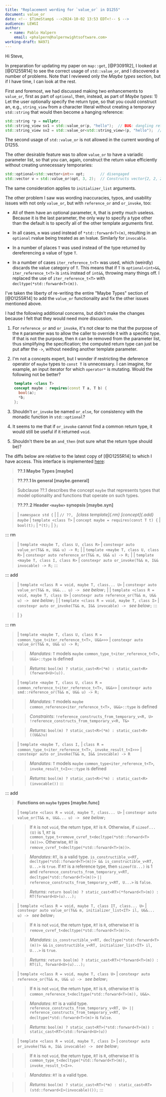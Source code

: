 ```yaml
---
title: "Replacement wording for `value_or` in D1255"
document: value_or
date: <!-- $TimeStamp$ -->2024-10-02 13:53 EDT<!-- $ -->
audience: LEWGI
author:
  - name: Pablo Halpern
    email: <phalpern@halpernwightsoftware.com>
working-draft: N4971
---
```


Hi Steve,

In preparation for updating my paper on `map::get`, [@P3091R2], I looked at
[@D1255R14] to see the correct usage of `std::value_or`, and I discovered a
number of problems. Note that I reviewed only the *Maybe types* section, but if
I have time, I can look at the rest.

First and foremost, we had discussed making two enhancements to `value_or`,
first as part of `optional`, then, instead, as part of *Maybe types*: 1) Let
the user optionally specify the return type, so that you could construct an,
e.g., `string_view` from a character literal without creating a temporary
`std::string` that would then become a hanging reference:

```cpp
std::string *p = nullptr;
std::string_view sv1 = std::value_or(p, "hello");  // BUG: dangling reference
std::string_view sv2 = std::value_or<std::string_view>(p, "hello");  // OK
```

The second usage of `std::value_or` is not allowed in the current wording of
D1255.

The other desirable feature was to allow `value_or` to have a variadic
parameter list, so that you can, again, construct the return value efficiently
without creating unnecessary temporaries:

```cpp
std::optional<std::vector<int>> opt;       // disengaged
std::vector v = std::value_or(opt, 3, 2);  // Constructs vector{2, 2, 2}
```

The same consideration applies to `initializer_list` arguments.

The other problem I saw was wording inaccuracies, typos, and usability issues
with not only `value_or`, but with `reference_or` and `or_invoke`,
too:

* All of them have an optional parameter, `R`, that is pretty much useless.
  Because it is the last parameter, the only way to specify a type other than
  the default is to specify all of the other template arguments first.

* In all cases, `m` was used instead of `*std::forward<T>(m)`, resulting in an
  `optional` rvalue being treated as an lvalue. Similarly for `invocable`.

* In a number of places `T` was used instead of the type returned by
  dereferencing a value of type `T`.

* In a number of cases `iter_reference_t<T>` was used, which (weirdly) discards
  the value category of `T`. This means that if `T` is `optional<int>&&`,
  `iter_reference_t<T>` is `int&` instead of `int&&`, throwing many things
  off.  I replaced the use of `iter_reference_t<T>` with
  `decltype(*std::forward<T>(m))`.

I've taken the liberty of re-writing the entire "Maybe Types" section of
[@D1255R14] to add the `value_or` functionality and fix the other issues
mentioned above.

I had the following additional concerns, but didn't make the changes because I
felt that they would need more discussion.

1. For `reference_or` and `or_invoke`, it's not clear to me that the purpose of
   the `R` parameter was to allow the caller to override it with a specific
   type. If that is not the purpose, then `R` can be removed from the parameter
   list, thus simplifying the specification; the computed return type can
   just be put after the `->`, without needing another template parameter.

2. I'm not a concepts expert, but I wonder if restricting the deference
   operator of `maybe` types to `const T` is unnecessary. I can imagine, for
   example, an input iterator for which `operator*` is mutating.  Would the
   following not be better?

```cpp
    template <class T>
    concept maybe : requires(const T a, T b) {
      bool(a);
      *b;
    };
```

3. Shouldn't `or_invoke` be named `or_else`, for consistency with the monadic
   function in `std::optional`?

4. It seems to me that if `or_invoke` cannot find a common return type, it
   would still be useful if it returned `void`.

5. Shouldn't there be an `and_then` (not sure what the return type should be)?

The diffs below are relative to the latest copy of [@D1255R14] to which I have
access.  This interface is implemented [here](https://github.com/phalpern/WG21-halpern/blob/P3091/P3091-map_lookup/xoptional.h#L176):

> **??.1 Maybe Types [maybe]**

> **??.??.1 In general [maybe.general]**

> Subclause ??.1 describes the concept `maybe` that represents types that model
> optionality and functions that operate on such types.


> **??.??.2 Header `<maybe>` synopsis [maybe.syn]**

>| `namespace std {`
>|
>| `// ??, ` *[class template]{.rm} [concept]{.add} `maybe`*
>| `template <class T>`
>| `concept maybe = requires(const T t) {`
>|     `bool(t);`
>|     `*(t);`
>| `};`

::: rm
>| `template <maybe T, class U, class R>`
>|     `constexpr auto value_or(T&& m, U&& u) -> R;`
>|
>| `template <maybe T, class U, class R>`
>|     `constexpr auto reference_or(T&& m, U&& u) -> R;`
>|
>| `template <maybe T, class I, class R>`
>|     `constexpr auto or_invoke(T&& m, I&& invocable) -> R;`
:::

::: add
>| `template <class R = void, maybe T, class... U>`
>|     `constexpr auto value_or(T&& m, U&&... u) -> ` *see below*`;`
>|
>| `template <class R = void, maybe T, class U>`
>|     `constexpr auto reference_or(T&& m, U&& u) -> ` *see below*`;`
>|
>| `template <class R = void, maybe T, class I>`
>|     `constexpr auto or_invoke(T&& m, I&& invocable) -> ` *see below*`;`
:::

>| `}`

::: rm
>| `template <maybe T, class U, class R = common_type_t<iter_reference_t<T>, U&&>>>`
>|     `constexpr auto value_or(T&& m, U&& u) -> R;`

>> *Mandates*: `T` models `maybe` `common_type_t<iter_reference_t<T>, U&&>::type` is defined

>> *Returns*: `bool(m) ? static_cast<R>(*m) : static_cast<R>(forward<U>(u)).`

>| `template <maybe T, class U, class R = common_reference_t<iter_reference_t<T>, U&&>>`
>| `constexpr auto smd::reference_or(T&& m, U&& u) -> R;`

>> *Mandates*: `T` models `maybe` `common_reference<iter_reference_t<T>, U&&>::type` is defined

>> *Constraints*: `!reference_constructs_from_temporary_v<R, U>`
>> `!reference_constructs_from_temporary_v<R, T&>`

>> *Returns*: `bool(m) ? static_cast<R>(*m) : static_cast<R>((U&&)u)`

>| `template <maybe T, class I,`
>|                       `class R = common_type_t<iter_reference_t<T>, invoke_result_t<I>>>`
>| `constexpr auto or_invoke(T&& m, I&& invocable) -> R`

>> *Mandates*: `T` models `maybe` `common_type<iter_reference_t<T>`,
>> `invoke_result_t<I>>::type` is defined

>> *Returns*: `bool(m) ? static_cast<R>(*m) : static_cast<R>(invocable())`
:::

::: add
> **Functions on `maybe` types [maybe.func]**

>| `template <class R = void, maybe T, class... U>`
>|     `constexpr auto value_or(T&& m, U&&... u) -> ` *see below*`;`

>> If `R` is not `void`, the return type, `RT` is `R`. Otherwise, if
>> `sizeof...(U)` is 1, `RT` is
>> `common_type_t<remove_cvref_t<decltype(*std::forward<T>(m))>>`. Otherwise,
>> `RT` is `remove_cvref_t<decltype(*std::forward<T>(m))>`.

>> *Mandates*: `RT`, is a valid type. `is_constructible_v<RT,`
>> `decltype(*std::forward<T>(m))> && is_constructible_v<RT, U...>` is
>> `true`. If `RT` is a reference type, then `sizeof(U...)` is 1 and
>> `reference_constructs_from_temporary_v<RT, decltype(*std::forward<T>(m))>`
>> `|| reference_constructs_from_temporary_v<RT, U...>` is `false`.

>> *Returns*: `return bool(m) ? static_cast<RT>(*forward<T>(m)) : RT(forward<U>(u)...);`

>| `template <class R = void, maybe T, class IT, class... U>`
>|     `constexpr auto value_or(T&& m, initializer_list<IT> il, U&&... u) -> ` *see below*`;`

>> If `R` is not `void`, the return type, `RT` is `R`, otherwise `RT` is
>> `remove_cvref_t<decltype(*std::forward<T>(m))>`.

>> *Mandates*: `is_constructible_v<RT, decltype(*std::forward<T>(m))> &&`
>> `is_constructible_v<RT, initializer_list<IT> il, U...>` is `true`.

>> *Returns*: `return bool(m) ? static_cast<RT>(*forward<T>(m)) : RT(il, forward<U>(u)...);`

>| `template <class R = void, maybe T, class U>`
>|     `constexpr auto reference_or(T&& m, U&& u) -> ` *see below*`;`

>> If `R` is not `void`, the return type, `RT` is `R`, otherwise `RT` is
>> `common_reference_t<decltype(*std::forward<T>(m)), U&&>`.

>> *Mandates*: `RT` is a valid type.
>> `reference_constructs_from_temporary_v<RT, U> ||`
>> `reference_constructs_from_temporary_v<RT, decltype(*std::forward<T>(m)>`
>> is `false`.

>> *Returns*: `bool(m) ? static_cast<RT>(*std::forward<T>(m)) : static_cast<RT>(std::forward<U>(u))`

>| `template <class R = void, maybe T, class I>`
>|     `constexpr auto or_invoke(T&& m, I&& invocable) -> ` *see below*`;`

>> If `R` is not `void`, the return type, `RT` is `R`, otherwise `RT` is
>> `common_type_t<decltype(*std::forward<T>(m)), invoke_result_t<I>>`.

>> *Mandates*: `RT` is a valid type.

>> *Returns*: `bool(m) ? static_cast<RT>(*m) : static_cast<RT>(std::forward<I>(invocable)());`
:::
